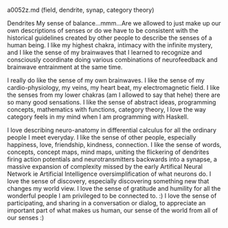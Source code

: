 a0052z.md
(field, dendrite, synap, category theory)

Dendrites
My sense of balance...mmm...Are we allowed to just make up our own descriptions of senses or do we have to be consistent with the historical guidelines created by other people to describe the senses of a human being. I like my highest chakra, intimacy with the infinite mystery, and I like the sense of my brainwaves that I learned to recognize and consciously coordinate doing various combinations of neurofeedback and brainwave entrainment at the same time.

I really do like the sense of my own brainwaves. I like the sense of my cardio-physiology, my veins, my heart beat, my electromagnetic field. I like the senses from my lower chakras (am I allowed to say that hehe) there are so many good sensations. I like the sense of abstract ideas, programming concepts, mathematics with functions, category theory, I love the way category feels in my mind when I am programming with Haskell.

I love describing neuro-anatomy in differential calculus for all the ordinary people I meet everyday. I like the sense of other people, especially happiness, love, friendship, kindness, connection. I like the sense of words, concepts, concept maps, mind maps, uniting the flickering of dendrites firing action potentials and neurotransmitters backwards into a synapse, a massive expansion of complexity missed by the early Artifical Neural Network ie Artificial Intelligence oversimplification of what neurons do. I love the sense of discovery, especially discovering something new that changes my world view. I love the sense of gratitude and humility for all the wonderful people I am privileged to be connected to. :) I love the sense of participating, and sharing in a conversation or dialog, to appreciate an important part of what makes us human, our sense of the world from all of our senses :)  

